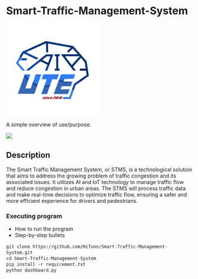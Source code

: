 # Smart-Traffic-Management-System
<img src="img/logo-01.png" alt="..." width="250" align="center" />


A simple overview of use/purpose.

<img src="img/poster-01.jpg"  />

## Description

The Smart Traffic Management System, or STMS, is a technological solution that aims to address the growing problem of traffic congestion and its associated issues. It utilizes AI and IoT technology to manage traffic flow and reduce congestion in urban areas. The STMS will process traffic data and make real-time decisions to optimize traffic flow, ensuring a safer and more efficient experience for drivers and pedestrians.


### Executing program

* How to run the program
* Step-by-step bullets
```
git clone https://github.com/HiTunn/Smart-Traffic-Management-System.git
cd Smart-Traffic-Management-System
pip install -r requirement.txt
python dashboard.py

```






